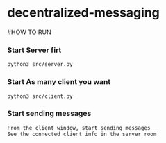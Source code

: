 # decentralized-messaging

#HOW TO RUN

### Start Server firt
```
python3 src/server.py
````

### Start As many client you want

```
python3 src/client.py
```


### Start sending messages
```
From the client window, start sending messages
See the connected client info in the server room
```
